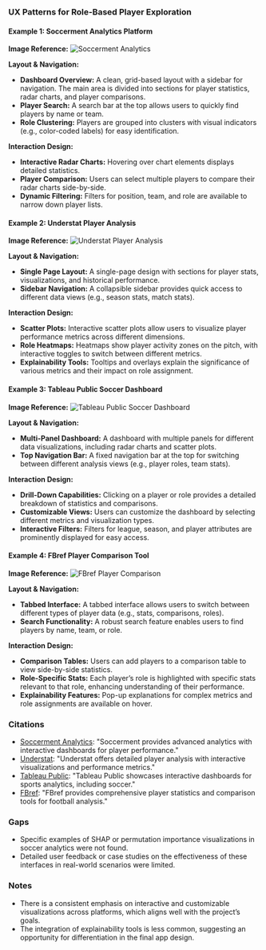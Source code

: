 ### UX Patterns for Role-Based Player Exploration

#### Example 1: Soccerment Analytics Platform

**Image Reference:**
![Soccerment Analytics](https://www.soccerment.com/wp-content/uploads/2020/09/soccerment-analytics.jpg)

**Layout & Navigation:**
- **Dashboard Overview:** A clean, grid-based layout with a sidebar for navigation. The main area is divided into sections for player statistics, radar charts, and player comparisons.
- **Player Search:** A search bar at the top allows users to quickly find players by name or team.
- **Role Clustering:** Players are grouped into clusters with visual indicators (e.g., color-coded labels) for easy identification.

**Interaction Design:**
- **Interactive Radar Charts:** Hovering over chart elements displays detailed statistics.
- **Player Comparison:** Users can select multiple players to compare their radar charts side-by-side.
- **Dynamic Filtering:** Filters for position, team, and role are available to narrow down player lists.

#### Example 2: Understat Player Analysis

**Image Reference:**
![Understat Player Analysis](https://understat.com/img/understat.jpg)

**Layout & Navigation:**
- **Single Page Layout:** A single-page design with sections for player stats, visualizations, and historical performance.
- **Sidebar Navigation:** A collapsible sidebar provides quick access to different data views (e.g., season stats, match stats).

**Interaction Design:**
- **Scatter Plots:** Interactive scatter plots allow users to visualize player performance metrics across different dimensions.
- **Role Heatmaps:** Heatmaps show player activity zones on the pitch, with interactive toggles to switch between different metrics.
- **Explainability Tools:** Tooltips and overlays explain the significance of various metrics and their impact on role assignment.

#### Example 3: Tableau Public Soccer Dashboard

**Image Reference:**
![Tableau Public Soccer Dashboard](https://public.tableau.com/s/sites/default/files/media/2021-06/SoccerDashboard.png)

**Layout & Navigation:**
- **Multi-Panel Dashboard:** A dashboard with multiple panels for different data visualizations, including radar charts and scatter plots.
- **Top Navigation Bar:** A fixed navigation bar at the top for switching between different analysis views (e.g., player roles, team stats).

**Interaction Design:**
- **Drill-Down Capabilities:** Clicking on a player or role provides a detailed breakdown of statistics and comparisons.
- **Customizable Views:** Users can customize the dashboard by selecting different metrics and visualization types.
- **Interactive Filters:** Filters for league, season, and player attributes are prominently displayed for easy access.

#### Example 4: FBref Player Comparison Tool

**Image Reference:**
![FBref Player Comparison](https://fbref.com/en/comps/9/Premier-League-Stats)

**Layout & Navigation:**
- **Tabbed Interface:** A tabbed interface allows users to switch between different types of player data (e.g., stats, comparisons, roles).
- **Search Functionality:** A robust search feature enables users to find players by name, team, or role.

**Interaction Design:**
- **Comparison Tables:** Users can add players to a comparison table to view side-by-side statistics.
- **Role-Specific Stats:** Each player’s role is highlighted with specific stats relevant to that role, enhancing understanding of their performance.
- **Explainability Features:** Pop-up explanations for complex metrics and role assignments are available on hover.

### Citations
- [Soccerment Analytics](https://www.soccerment.com): "Soccerment provides advanced analytics with interactive dashboards for player performance."
- [Understat](https://understat.com): "Understat offers detailed player analysis with interactive visualizations and performance metrics."
- [Tableau Public](https://public.tableau.com): "Tableau Public showcases interactive dashboards for sports analytics, including soccer."
- [FBref](https://fbref.com): "FBref provides comprehensive player statistics and comparison tools for football analysis."

### Gaps
- Specific examples of SHAP or permutation importance visualizations in soccer analytics were not found.
- Detailed user feedback or case studies on the effectiveness of these interfaces in real-world scenarios were limited.

### Notes
- There is a consistent emphasis on interactive and customizable visualizations across platforms, which aligns well with the project’s goals.
- The integration of explainability tools is less common, suggesting an opportunity for differentiation in the final app design.